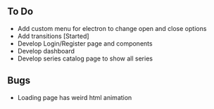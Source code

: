 ## To Do

<!-- - Add search bar to search through episodes -->

- Add custom menu for electron to change open and close options
- Add transitions [Started]
- Develop Login/Register page and components
- Develop dashboard
- Develop series catalog page to show all series

## Bugs

<!-- - Sometimes nextVideoLoaded doesn't get switched or the ternary operator doesn't pick it up -->

- Loading page has weird html animation
  <!-- - Videos scrape twice -->
  <!-- - Chromium Path doesn't work the first time an attempted episode -->
  <!-- - Changing to the next episode sometimes glitches out and loads the previous episode, might be an issue with async reloading -->
  <!-- - Adding a return statement to useEffect and navigating back to the catalog page breaks the program -->
    <!-- -Adding return specifically to the asynchronous calls causes it to break, adding it to the state updates helps keep the program from running multiple times -->

